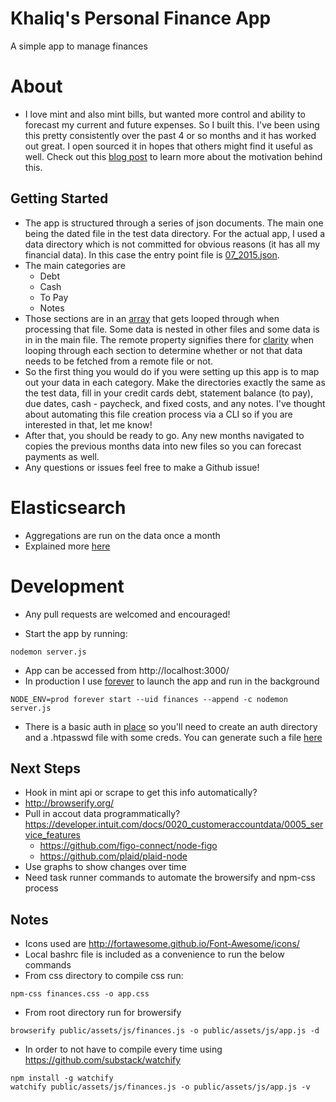 Khaliq's Personal Finance App
===

A simple app to manage finances

# About
* I love mint and also mint bills, but wanted more control and ability to forecast
my current and future expenses. So I built this. I've been using this pretty consistently
over the past 4 or so months and it has worked out great. I open sourced it in hopes
that others might find it useful as well. Check out this
[blog post](https://khaliqgant.com/blog/my-personal-finance-app/)
to learn more about the motivation behind this.


## Getting Started
* The app is structured through a series of json documents. The main one being
the dated file in the test data directory. For the actual app, I used a data directory
which is not committed for obvious reasons (it has all my financial data). In this
case the entry point file is [07_2015.json](https://github.com/khaliqgant/finance-app/blob/master/test%20data/07_2015.json).
* The main categories are
    - Debt
    - Cash
    - To Pay
    - Notes
* Those sections are in an [array](https://github.com/khaliqgant/finance-app/blob/master/public/assets/js/finances.js#L45)
that gets looped through when processing that file. Some data is nested in other files
and some data is in in the main file. The remote property signifies there for [clarity](https://github.com/khaliqgant/finance-app/blob/master/public/assets/js/finances.js#L139)
when looping through each section to determine whether or not that data needs to be
fetched from a remote file or not.
* So the first thing you would do if you were setting up this app is to map out your
data in each category. Make the directories exactly the same as the test data,
fill in your credit cards debt, statement balance (to pay), due dates, cash - paycheck,
and fixed costs, and any notes. I've thought about automating this file creation
process via a CLI so if you are interested in that, let me know!
* After that, you should be ready to go. Any new months navigated to copies the previous
months data into new files so you can forecast payments as well.
* Any questions or issues feel free to make a Github issue!

# Elasticsearch
* Aggregations are run on the data once a month
* Explained more [here](https://github.com/khaliqgant/finance-app/tree/master/elasticsearch)


# Development
* Any pull requests are welcomed and encouraged!

* Start the app by running:
```
nodemon server.js
```
* App can be accessed from http://localhost:3000/
* In production I use [forever](https://github.com/foreverjs/forever) to launch the app and run in the background
```
NODE_ENV=prod forever start --uid finances --append -c nodemon server.js
```

* There is a basic auth in [place](https://github.com/khaliqgant/finance-app/blob/master/server.js#L11)
so you'll need to create an auth directory and a .htpasswd file with some creds.
You can generate such a file [here](http://www.htaccesstools.com/htpasswd-generator/)

## Next Steps
* Hook in mint api or scrape to get this info automatically?
* http://browserify.org/
* Pull in accout data programmatically? https://developer.intuit.com/docs/0020_customeraccountdata/0005_service_features
    * https://github.com/figo-connect/node-figo
    * https://github.com/plaid/plaid-node
* Use graphs to show changes over time
* Need task runner commands to automate the browersify and npm-css process

## Notes
* Icons used are http://fortawesome.github.io/Font-Awesome/icons/
* Local bashrc file is included as a convenience to run the below commands
* From css directory to compile css run:
```
npm-css finances.css -o app.css
```
* From root directory run for browersify
```
browserify public/assets/js/finances.js -o public/assets/js/app.js -d
```
* In order to not have to compile every time using https://github.com/substack/watchify
```
npm install -g watchify
watchify public/assets/js/finances.js -o public/assets/js/app.js -v
```
